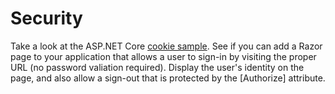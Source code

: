 # Security

Take a look at the ASP.NET Core [cookie sample](https://github.com/aspnet/Security/blob/master/samples/CookieSample/Startup.cs). See if you can add a Razor page to your application that allows a user to sign-in by visiting the proper URL (no password valiation required). Display the user's identity on the page, and also allow a sign-out that is protected by the [Authorize] attribute. 
